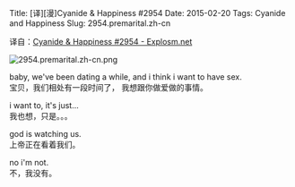 Title: [译][漫]Cyanide & Happiness #2954
Date: 2015-02-20
Tags: Cyanide and Happiness
Slug: 2954.premarital.zh-cn

译自：[Cyanide & Happiness #2954 - Explosm.net](http://explosm.net/comics/2954/)


![2954.premarital.zh-cn.png](/static/images/comics/2954.premarital.zh-cn.png)



baby, we've been dating a while, and i
think i want to have sex.       
宝贝，我们相处有一段时间了，
我想跟你做爱做的事情。

i want to, it's just...     
我也想，只是。。。

god is watching us.     
上帝正在看着我们。

no i'm not.     
不，我没有。